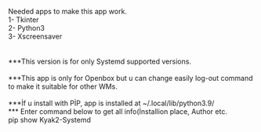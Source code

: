 Needed apps to make this app work. <br>
1- Tkinter <br>
2- Python3 <br>
3- Xscreensaver <br>
<br>
<br>
***This version is for only Systemd supported versions. <br> <br>
***This app is only for Openbox but u can change easily log-out command to make it suitable for other WMs. <br> <br>
***İf u install with PİP, app is installed at ~/.local/lib/python3.9/ <br>
*** Enter command below to get all info(İnstallion place, Author etc. <br> 
    pip show Kyak2-Systemd 